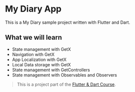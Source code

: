 # My Diary App

This is a My Diary sample project written with Flutter and Dart.

## What we will learn
* State management with GetX
* Navigation with GetX
* App Localization with GetX
* Local Data storage with GetX
* State management with GetControllers
* State management with Observables and Observers

>This is a project part of the [Flutter & Dart Course](https://www.udemy.com/course/mobile-app-development-with-flutter/).
